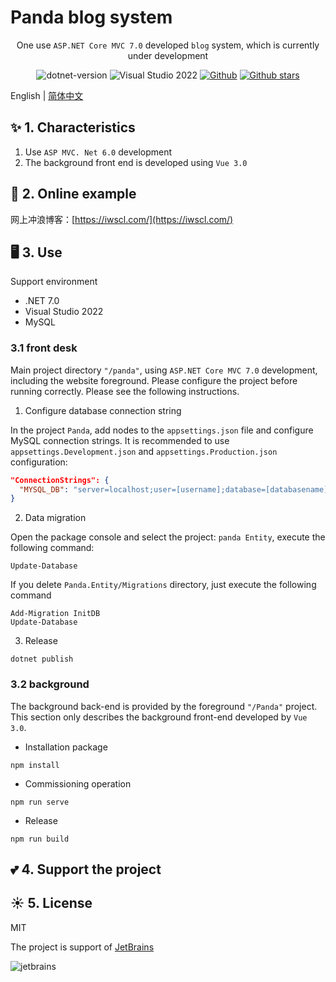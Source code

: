 # Panda blog system

<div align="center">

One use `ASP.NET Core MVC 7.0` developed `blog` system, which is currently under development

 ![dotnet-version](https://img.shields.io/badge/.NET%207.0-blue)  ![Visual Studio 2022](https://img.shields.io/badge/Visual%20Studio%20-2022-blueviolet)     [![Github](https://img.shields.io/badge/%20-github-%2324292e)](https://github.com/coolqingcheng/Panda) [![Github stars](https://img.shields.io/github/stars/coolqingcheng/Panda)](https://github.com/coolqingcheng/Panda)
</div>

English | [简体中文](README-zh_CN.md)

## ✨ 1. Characteristics

1. Use `ASP MVC. Net 6.0` development
2. The background front end is developed using `Vue 3.0`

## 🌈 2. Online example



网上冲浪博客：[https://iwscl.com/](https://iwscl.com/)

## 🖥 3. Use

Support environment

- .NET 7.0
- Visual Studio 2022
- MySQL

### 3.1 front desk

Main project directory `"/panda"`, using `ASP.NET Core MVC 7.0` development, including the website foreground. Please configure the project before running correctly. Please see the following instructions.

1. Configure database connection string

In the project `Panda`, add nodes to the `appsettings.json` file and configure MySQL connection strings. It is recommended to use `appsettings.Development.json` and `appsettings.Production.json` configuration:

```json
"ConnectionStrings": {
  "MYSQL_DB": "server=localhost;user=[username];database=[databasename];port=[port];password=[password];SslMode=None"
}
```

2. Data migration

Open the package console and select the project: `panda Entity`, execute the following command:

```shell
Update-Database
```

If you delete `Panda.Entity/Migrations` directory, just execute the following command

```shell
Add-Migration InitDB
Update-Database
```

3. Release

```shell
dotnet publish
```

### 3.2 background

The background back-end is provided by the foreground `"/Panda"` project. This section only describes the background front-end developed by `Vue 3.0`.

- Installation package

```shell
npm install
```

- Commissioning operation

```shell
npm run serve
```

- Release

```shell
npm run build
```

## 💕 4. Support the project


## ☀️ 5. License

MIT

The project is support of [JetBrains](https://jb.gg/OpenSourceSupport)

![jetbrains](https://resources.jetbrains.com/storage/products/company/brand/logos/jb_beam.svg)
